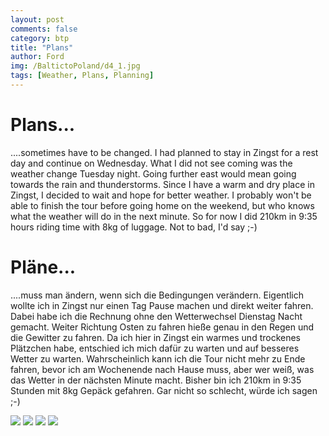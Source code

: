 ```yaml
---
layout: post
comments: false
category: btp
title: "Plans"
author: Ford
img: /BaltictoPoland/d4_1.jpg
tags: [Weather, Plans, Planning]
---
```

# Plans...
....sometimes have to be changed. I had planned to stay in Zingst for a rest day
and continue on Wednesday. What I did not see coming was the weather change 
Tuesday night. Going further east would mean going towards the rain and thunderstorms.
Since I have a warm and dry place in Zingst, I decided to wait and hope for
better weather. I probably won't be able to finish the tour before going home on the weekend,
but who knows what the weather will do in the next minute.
So for now I did 210km in 9:35 hours riding time with 8kg of luggage. Not to bad, I'd say ;-)

# Pläne...
....muss man ändern, wenn sich die Bedingungen verändern. Eigentlich wollte ich in 
Zingst nur einen Tag Pause machen und direkt weiter fahren. Dabei habe ich die Rechnung 
ohne den Wetterwechsel Dienstag Nacht gemacht. Weiter Richtung Osten zu fahren
hieße genau in den Regen und die Gewitter zu fahren. Da ich hier in Zingst ein warmes und
trockenes Plätzchen habe, entschied ich mich dafür zu warten und auf besseres Wetter zu warten.
Wahrscheinlich kann ich die Tour nicht mehr zu Ende fahren, bevor ich am Wochenende nach Hause muss,
aber wer weiß, was das Wetter in der nächsten Minute macht.
Bisher bin ich 210km in 9:35 Stunden mit 8kg Gepäck gefahren. Gar nicht so schlecht, würde ich sagen ;-)

<img src="{{ site.baseurl}}/assets/img/BaltictoPoland/d4_1.jpg" class="u-full-width"/>
<img src="{{ site.baseurl}}/assets/img/BaltictoPoland/d4_2.jpg" class="u-full-width"/>
<img src="{{ site.baseurl}}/assets/img/BaltictoPoland/d4_3.jpg" class="u-full-width"/>
<img src="{{ site.baseurl}}/assets/img/BaltictoPoland/d4_4.jpg" class="u-full-width"/>
